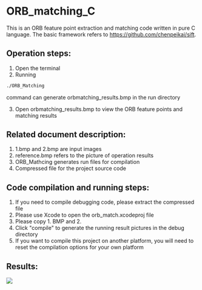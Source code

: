 # ORB_matching_C
This is an ORB feature point extraction and matching code written in pure C language.
The basic framework refers to https://github.com/chenpeikai/sift.

## Operation steps:
1. Open the terminal
2. Running 
 ```bash
 ./ORB_Matching
 ``` 
 command can generate orbmatching_results.bmp in the run directory
 
3. Open orbmatching_results.bmp to view the ORB feature points and matching results

## Related document description:
1. 1.bmp and 2.bmp are input images
2. reference.bmp refers to the picture of operation results
3. ORB_Mathcing generates run files for compilation
4. Compressed file for the project source code

## Code compilation and running steps:
1. If you need to compile debugging code, please extract the compressed file
2. Please use Xcode to open the orb_match.xcodeproj file
3. Please copy 1. BMP and 2.
4. Click "compile" to generate the running result pictures in the debug directory
5. If you want to compile this project on another platform, you will need to reset the compilation options for your own platform

## Results:
![](https://github.com/swchui/ORB_matching_C/blob/master/reference.bmp)
